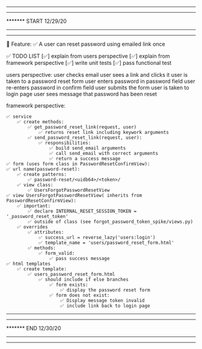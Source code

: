 *******************************
*******
******* START 12/29/20
*******
*******************************

📜 Feature:
    ✅  A user can reset password using emailed link once


✅ TODO LIST 
[✅] explain from users perspective
[✅] explain from framework perspective
[✅] write unit tests
[✅] pass functional test


users perspective:
    user checks email
    user sees a link and clicks it
    user is taken to a password reset form
    user enters password in password field
    user re-enters password in confirm field
    user submits the form
    user is taken to login page
    user sees message that password has been reset


framework perspective:

    ✅ service
        ✅ create methods:
            ✅ get_password_reset_link(request, user)
                ✅ returns reset link including keywork arguments
            ✅ send_password_reset_link(request, user):
                ✅ responsibilities:
                    ✅ build send_email arguments
                    ✅ call send_email with correct arguments
                    ✅ return a success message
    ✅ form (uses form class in PasswordResetConfirmView):
    ✅ url name(password-reset): 
        ✅ create patterns:
            ✅ password-reset/<uidb64>/<token>/
        ✅ view class:
            ✅ UsersForgotPasswordResetView
    ✅ view UsersForgotPasswordResetView( inherits from PasswordResetConfirmView):
        ✅ important:
            ✅ declare INTERNAL_RESET_SESSION_TOKEN = '_password_reset_token'
            ✅ outside of class (see forgot_password_token_spike/views.py)
        ✅ overrides
            ✅ attributes:
                ✅ success_url = reverse_lazy('users:login')
                ✅ template_name = 'users/password_reset_form.html'
            ✅ methods:
                ✅ form_valid:
                    ✅ pass success message
    ✅ html templates
        ✅ create template:
            ✅ users_password_reset_form.html
                ✅ should include if else branches
                    ✅ form exists:
                        ✅ display the password reset form
                    ✅ form does not exist:
                        ✅ Display message token invalid
                        ✅ include link back to login page                   

*******************************
*******
******* END 12/30/20
*******
*******************************